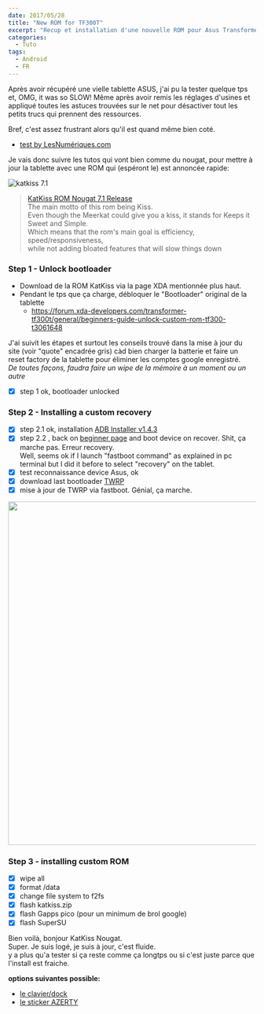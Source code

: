 ```yaml
---
date: 2017/05/28
title: "New ROM for TF300T"
excerpt: "Recup et installation d'une nouvelle ROM pour Asus Transformer TF300T"
categories:
  - Tuto
tags:
  - Android
  - FR
---
```


Après avoir récupéré une vielle tablette ASUS, j'ai pu la tester quelque tps et, OMG, it was so SLOW!
Même après avoir remis les réglages d'usines et appliqué toutes les astuces trouvées sur le net pour désactiver tout les petits trucs qui prennent des ressources.

Bref, c'est assez frustrant alors qu'il est quand même bien coté.    
- [test by LesNumériques.com](http://www.lesnumeriques.com/tablette-tactile/asus-transformer-pad-tf300-avec-dock-p13377/test.html)   

Je vais donc suivre les tutos qui vont bien comme du nougat, pour mettre à jour la tablette avec une ROM qui (espéront le) est annoncée rapide:


![katkiss 7.1](https://cloud.githubusercontent.com/assets/12049360/26530139/3079ef10-43cf-11e7-9dcd-2619d206c6c0.png)  
>[KatKiss ROM Nougat 7.1 Release](https://forum.xda-developers.com/transformer-tf300t/development/rom-t3453702)  
The main motto of this rom being Kiss.   
Even though the Meerkat could give you a kiss, it stands for Keeps it Sweet and Simple.  
>Which means that the rom's main goal is efficiency, speed/responsiveness,   
>while not adding bloated features that will slow things down  

### Step 1 - Unlock bootloader
- Download de la ROM KatKiss via la page XDA mentionnée plus haut.
- Pendant le tps que ça charge, débloquer le "Bootloader" original de la tablette  
  - https://forum.xda-developers.com/transformer-tf300t/general/beginners-guide-unlock-custom-rom-tf300-t3061648

J'ai suivit les étapes et surtout les conseils trouvé dans la mise à jour du site (voir "quote" encadrée gris) càd bien charger la batterie et faire un reset factory de la tablette pour éliminer les comptes google enregistré.  
*De toutes façons, faudra faire un wipe de la mémoire à un moment ou un autre*

- [x] step 1 ok, bootloader unlocked

### Step 2 - Installing a custom recovery

- [x] step 2.1 ok, installation [ADB Installer v1.4.3](https://forum.xda-developers.com/showthread.php?t=2588979)
- [x] step 2.2 , back on [beginner page](https://forum.xda-developers.com/transformer-tf300t/general/beginners-guide-unlock-custom-rom-tf300-t3061648) and boot device on recover. Shit, ça marche pas. Erreur recovery.  
  Well, seems ok if I launch "fastboot command" as explained in pc terminal but I did it before to select "recovery" on the tablet.
- [x] test reconnaissance device Asus, ok
- [x] download last bootloader [TWRP](https://dl.twrp.me/tf300t/)
- [x] mise à jour de TWRP via fastboot. Génial, ça marche.

<img src="https://cloud.githubusercontent.com/assets/12049360/26530003/fe519648-43cc-11e7-8527-0981bdb6cf76.jpg" width="700">  

### Step 3 - installing custom ROM

- [x] wipe all
- [x] format /data
- [x] change file system to f2fs
- [x] flash katkiss.zip
- [x] flash Gapps pico (pour un minimum de brol google)
- [x] flash SuperSU

Bien voilà, bonjour KatKiss Nougat.   
Super. Je suis logé, je suis à jour, c'est fluide.   
y a plus qu'a tester si ça reste comme ça longtps ou si c'est juste parce que l'install est fraiche.



**options suivantes possible:**
- [le clavier/dock](http://www.befr.ebay.be/itm/ASUS-TRANSFORMER-EEE-PAD-TF300-TF300T-UK-Tablet-Keyboard-Dock-Navy-Blue-005-/191986496457?hash=item2cb34973c9:g:P-QAAOSwcdRY9gSO)  
- [le sticker AZERTY](https://www.aliexpress.com/item/French-letters-alphabet-keyboard-layout-stickers-button-matte-black-for-computer-laptop-notebook-desktop-PC/32590707021.html)
